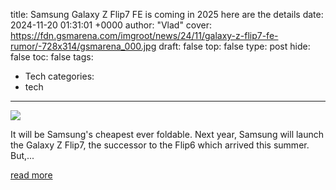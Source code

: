 title: Samsung Galaxy Z Flip7 FE is coming in 2025 here are the details
date: 2024-11-20 01:31:01 +0000
author: "Vlad"
cover: https://fdn.gsmarena.com/imgroot/news/24/11/galaxy-z-flip7-fe-rumor/-728x314/gsmarena_000.jpg
draft: false
top: false
type: post
hide: false
toc: false
tags:
  - Tech
categories:
  - tech
---

![](https://fdn.gsmarena.com/imgroot/news/24/11/galaxy-z-flip7-fe-rumor/-728x314/gsmarena_000.jpg)

It will be Samsung's cheapest ever foldable. Next year, Samsung will launch the Galaxy Z Flip7, the successor to the Flip6 which arrived this summer. But,...

[read more](https://www.gsmarena.com/samsung_galaxy_z_flip7_fe_is_coming_in_2025_here_are_the_details-news-65399.php)
